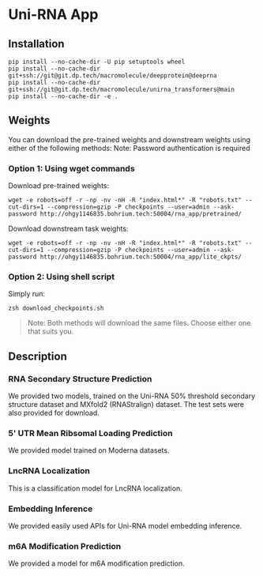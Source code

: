# Uni-RNA App

## Installation

```shell
pip install --no-cache-dir -U pip setuptools wheel
pip install --no-cache-dir git+ssh://git@git.dp.tech/macromolecule/deepprotein@deeprna
pip install --no-cache-dir git+ssh://git@git.dp.tech/macromolecule/unirna_transformers@main
pip install --no-cache-dir -e .
```


## Weights

You can download the pre-trained weights and downstream weights using either of the following methods:
Note: Password authentication is required
### Option 1: Using wget commands

Download pre-trained weights:
```shell
wget -e robots=off -r -np -nv -nH -R "index.html*" -R "robots.txt" --cut-dirs=1 --compression=gzip -P checkpoints --user=admin --ask-password http://ohgy1146835.bohrium.tech:50004/rna_app/pretrained/
```

Download downstream task weights:
```shell
wget -e robots=off -r -np -nv -nH -R "index.html*" -R "robots.txt" --cut-dirs=1 --compression=gzip -P checkpoints --user=admin --ask-password http://ohgy1146835.bohrium.tech:50004/rna_app/lite_ckpts/
```

### Option 2: Using shell script 

Simply run:
```shell
zsh download_checkpoints.sh
```

> Note: Both methods will download the same files. Choose either one that suits you.
## Description

### RNA Secondary Structure Prediction

We provided two models, trained on the Uni-RNA 50% threshold secondary structure dataset and MXfold2 (RNAStralign) dataset. The test sets were also provided for download.

### 5' UTR Mean Ribsomal Loading Prediction

We provided model trained on Moderna datasets.

### LncRNA Localization

This is a classification model for LncRNA localization.

### Embedding Inference

We provided easily used APIs for Uni-RNA model embedding inference.

### m6A Modification Prediction

We provided a model for m6A modification prediction.
